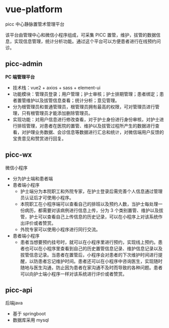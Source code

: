 # vue-platform

picc 中心静脉置管术管理平台

该平台由管理中心和微信小程序组成，可采集 PICC 置管，维护，拔管的数据信息，实现信息管理，统计分析功能。通过这个平台可以方便患者进行在线预约问诊。

## picc-admin

**PC 端管理平台**

- 技术栈：vue2 + axios + sass + element-ui
- 功能模块：管理员登录；用户管理；护士审核；护士排期管理；患者绑定；患者置管维护以及拔管信息查看；统计分析；意见管理。
- 分为根管理员和普通管理员，根管理员拥有最高的权限，可对管理员进行管理，只有根管理员才能添加删除管理员。
- 实现功能：对用户信息进行修改查看，对于护士身份进行身份审核，对护士进行排班管理，对患者在医院的置管、维护以及拔管过程所产生的数据进行查看，对护理业务数据、会诊信息等数据进行汇总和统计，对微信端用户反馈的宝贵意见和赞赏进行回复。

## picc-wx

微信小程序

- 分为护士端和患者端
- 患者端小程序
  - 护士端分为本院职工和外院专家，在护士登录后需完善个人信息通过管理员认证后才可使用小程序。
  - 本院职工在小程序端可以查看自己的排班以及预约人数，当护士每处理一份病历，都需要对该病例进行信息上传，分为 3 个类别置管、维护以及拔管，护士可以查看自己上传信息的历史记录，可以在小程序上对该系统作出评价或者赞赏。
  - 外院专家可以使用小程序进行同行交流。
- 患者端小程序
  - 患者当想要预约挂号时，就可以在小程序里进行预约，实现线上预约。患者也可以在小程序里查看到自己的历史置管信息记录、维护信息记录以及拔管信息记录。当患者在置管后，小程序会对患者的下次维护时间进行提醒，以防患者忘记维护时间。患者还可以在小程序中咨询医生，实现随时随地与医生沟通，防止因为患者在家沟通不及时而导致的各种问题。患者可以向护士端小程序一样对该系统进行评价或者赞赏。

## picc-api

后端java

- 基于 springboot
- 数据库采用 mysql
